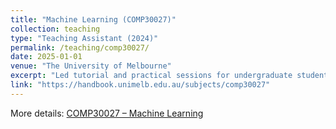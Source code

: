 ```yaml
---
title: "Machine Learning (COMP30027)"
collection: teaching
type: "Teaching Assistant (2024)"
permalink: /teaching/comp30027/
date: 2025-01-01
venue: "The University of Melbourne"
excerpt: "Led tutorial and practical sessions for undergraduate students in machine learning, focusing on theoretical concepts, algorithms, and real-world applications."
link: "https://handbook.unimelb.edu.au/subjects/comp30027"
---
```

More details: [COMP30027 – Machine Learning](https://handbook.unimelb.edu.au/subjects/comp30027)
